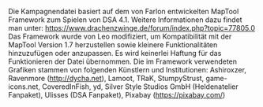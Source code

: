Die Kampagnendatei basiert auf dem von Farlon entwickelten MapTool Framework zum Spielen von DSA 4.1. Weitere Informationen dazu findet man unter: https://www.drachenzwinge.de/forum/index.php?topic=77805.0
Das Framework wurde von Leo modifiziert, um Kompatibilität mit der MapTool Version 1.7 herzustellen sowie kleinere Funktionalitäten hinzuzufügen oder anzupassen. Es wird keinerlei Haftung für das Funktionieren der Datei übernommen.
Die im Framework verwendeten Grafiken stammen von folgenden Künstlern und Institutionen: Ashiroxzer, Ravenmore (http://dycha.net), Lamoot, TRaK, StumpyStrust, game-icons.net, CoveredInFish, yd, Silver Style Studios GmbH (Heldenatelier Fanpaket), Ulisses (DSA Fanpaket), Pixabay (https://pixabay.com/)
